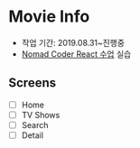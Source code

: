 # Movie Info

- 작업 기간: 2019.08.31~진행중
- [Nomad Coder React 수업](https://academy.nomadcoders.co/p/react-for-beginners) 실습

## Screens

- [ ] Home
- [ ] TV Shows
- [ ] Search
- [ ] Detail